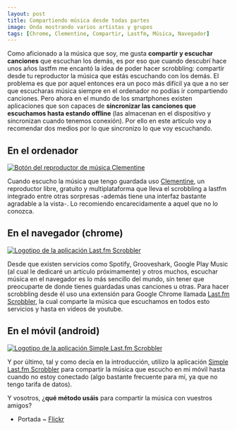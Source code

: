```yaml
---
layout: post
title: Compartiendo música desde todas partes
image: Onda mostrando varios artistas y grupos
tags: [Chrome, Clementine, Compartir, Lastfm, Música, Navegador]
---
```


Como aficionado a la música que soy, me gusta **compartir y escuchar canciones** que escuchan los demás, es por eso que cuando descubrí hace unos años lastfm me encantó la idea de poder hacer scrobbling: compartir desde tu reproductor la música que estás escuchando con los demás. El problema es que por aquel entonces era un poco más difícil ya que a no ser que escucharas música siempre en el ordenador no podías ir compartiendo canciones.
Pero ahora en el mundo de los smartphones existen aplicaciones que son capaces de **sincronizar las canciones que escuchamos hasta estando offline** (las almacenan en el dispositivo y sincronizan cuando tenemos conexión). Por ello en este artículo voy a recomendar dos medios por lo que sincronizo lo que voy escuchando.

## En el ordenador

[![Botón del reproductor de música Clementine](http://1.bp.blogspot.com/-617PPhCWlww/UD9NeOI9G1I/AAAAAAAAh7I/XO2w6zUEzuY/s1600/preview6.jpeg)](http://www.clementine-player.org/)

Cuando escucho la música que tengo guardada uso [Clementine](http://www.clementine-player.org/), un reproductor libre, gratuito y multiplataforma que lleva el scrobbling a lastfm integrado entre otras sorpresas -además tiene una interfaz bastante agradable a la vista-. Lo recomiendo encarecidamente a aquel que no lo conozca.

## En el navegador (chrome)

[![Logotipo de la aplicación Last.fm Scrobbler](http://1.bp.blogspot.com/-DRou5LCVebc/UD9NeB8TT4I/AAAAAAAAh7I/NsLMNwVvyBk/s1600/preview4.jpeg)](https://chrome.google.com/webstore/detail/hhinaapppaileiechjoiifaancjggfjm)

Desde que existen servicios como Spotify, Grooveshark, Google Play Music (al cual le dedicaré un artículo próximamente) y otros muchos, escuchar música en el navegador es lo más sencillo del mundo, sin tener que preocuparte de donde tienes guardadas unas canciones u otras. Para hacer scrobbling desde él uso una extensión para Google Chrome llamada [Last.fm Scrobbler](https://chrome.google.com/webstore/detail/hhinaapppaileiechjoiifaancjggfjm), la cual comparte la música que escuchamos en todos esto servicios y hasta en vídeos de youtube.

## En el móvil (android)

[![Logotipo de la aplicación Simple Last.fm Scrobbler](http://4.bp.blogspot.com/-5wuwEdYcYIA/UD9PUGR1fHI/AAAAAAAAh7U/YY_EURim9FE/s1600/preview5.jpeg)](https://play.google.com/store/apps/details?id=com.adam.aslfms&feature=nav_other#?t=W251bGwsMSwxLDYsImNvbS5hZGFtLmFzbGZtcyJd)

Y por último, tal y como decía en la introducción, utilizo la aplicación [Simple Last.fm Scrobbler](https://play.google.com/store/apps/details?id=com.adam.aslfms&feature=nav_other#?t=W251bGwsMSwxLDYsImNvbS5hZGFtLmFzbGZtcyJd) para compartir la música que escucho en mi móvil hasta cuando no estoy conectado (algo bastante frecuente para mí, ya que no tengo tarifa de datos).

Y vosotros, ¿**qué método usáis** para compartir la música con vuestros amigos?

 - Portada ~ [Flickr](http://www.flickr.com/photos/aschwabe/2951078801/)
